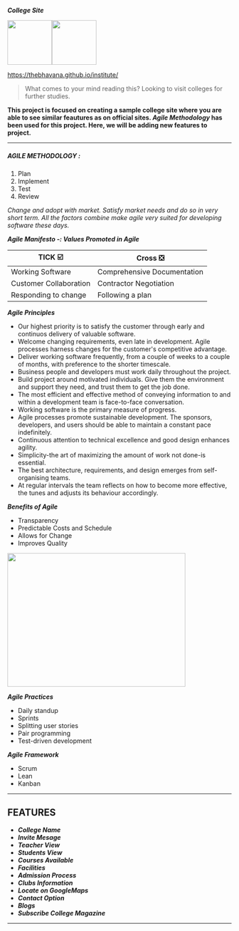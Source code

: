 **_College Site_**

<img src="https://media.giphy.com/media/h25bOPdcCJTj7FCgRV/giphy.gif" width="100" height="100"/><img src="https://media.giphy.com/media/MFOgIs6abu083mQUUh/giphy.gif" width="100" height="100"/>

 
https://thebhavana.github.io/institute/

> What comes to your mind reading this? Looking to visit colleges for further studies.
 
 **This project is focused on creating a sample college site where you are able to see similar feautures as on official sites. _Agile Methodology_ has been used for this project. Here, we will be adding new features to project.**
___________________________________________________________________________________________________________________________________________________

##### AGILE METHODOLOGY : 

1. Plan
2. Implement
3. Test
4. Review

_Change and adopt with market. Satisfy market needs and do so in very short term. All the factors combine make agile very suited for developing software these days._

_**Agile Manifesto -: Values Promoted in Agile**_

| TICK ☑️           | Cross ❎                    |
|------------------|---------------------------|
|Working Software  |Comprehensive Documentation|
| Customer Collaboration|Contractor Negotiation|
|Responding to change|Following a plan         |

_**Agile Principles**_

* Our highest priority is to satisfy the customer through early and continuos delivery of valuable software.
*  Welcome changing requirements, even late in development. Agile processes harness changes for the customer's competitive advantage.
* Deliver working software frequently, from a couple of weeks to a couple of months, with preference to the shorter timescale.
* Business people and developers must work daily throughout the project.
* Build project around motivated individuals. Give them the environment and support they need, and trust them to get the job done.
* The most efficient and effective method of conveying information to and within a development team is face-to-face conversation.
* Working software is the primary measure of progress.
* Agile processes promote sustainable development. The sponsors, developers, and users should be able to maintain a constant pace indefinitely.
* Continuous attention to technical excellence and good design enhances agility.
* Simplicity-the art of maximizing the amount of work not done-is essential.
* The best architecture, requirements, and design emerges from self-organising teams.
* At regular intervals the team reflects on how to become more effective, the tunes and adjusts its behaviour accordingly.
 
 _**Benefits of Agile**_
 * Transparency
 * Predictable Costs and Schedule
 * Allows for Change
 * Improves Quality
 
  <img src="https://user-images.githubusercontent.com/84395267/121442804-fd399f00-c9a9-11eb-860c-cb83c406d256.png" width="400" height="300"/>

_**Agile Practices**_
* Daily standup
* Sprints
* Splitting user stories
* Pair programming
* Test-driven development

_**Agile Framework**_
* Scrum
* Lean
* Kanban
___________________________________________________________________________________________________________________________________________________

## FEATURES 

 * _**College Name**_
 * _**Invite Mesage**_
 * _**Teacher View**_
 * _**Students View**_
 * _**Courses Available**_
 * _**Facilities**_
 * _**Admission Process**_
 * _**Clubs Information**_
 * _**Locate on GoogleMaps**_
 * _**Contact Option**_
 * _**Blogs**_ 
 * _**Subscribe College Magazine**_ 

___________________________________________________________________________________________________________________________________________________
